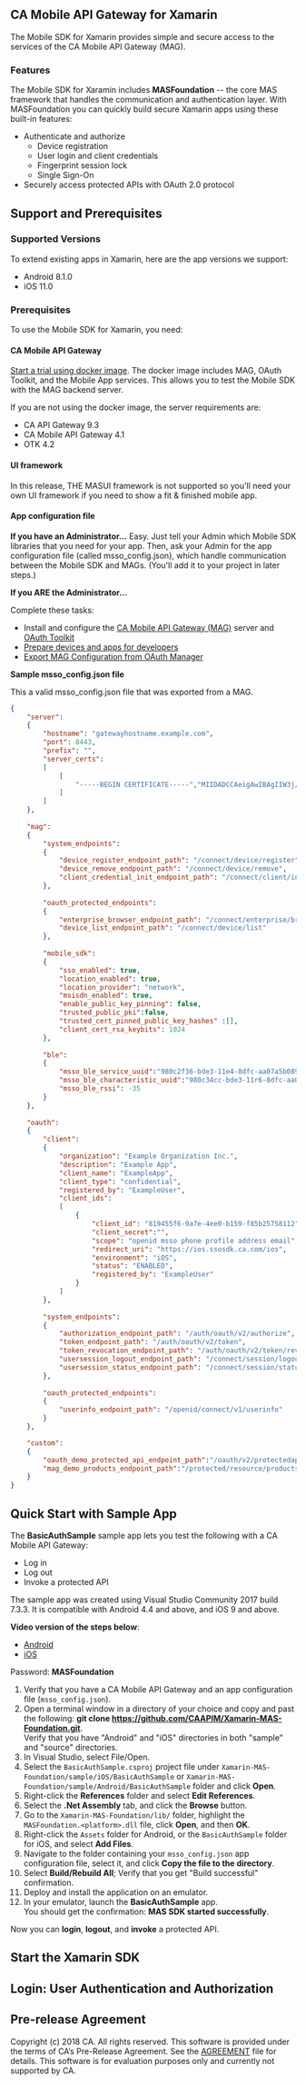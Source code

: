 

## CA Mobile API Gateway for Xamarin

The Mobile SDK for Xamarin provides simple and secure access to the services of the CA Mobile API Gateway (MAG). 

### Features

The Mobile SDK for Xaramin includes **MASFoundation** -- the core MAS framework that handles the communication and authentication layer. With MASFoundation you can quickly build secure Xamarin apps using these built-in features:
 
- Authenticate and authorize
  - Device registration
  - User login and client credentials
  - Fingerprint session lock
  - Single Sign-On
- Securely access protected APIs with OAuth 2.0 protocol


## Support and Prerequisites

### Supported Versions 

To extend existing apps in Xamarin, here are the app versions we support:

- Android 8.1.0
- iOS 11.0 

### Prerequisites

To use the Mobile SDK for Xamarin, you need:

#### CA Mobile API Gateway

[Start a trial using docker image](https://www.ca.com/us/developers/mas/get-started.html?returnURL=%2Fcontent%2Fcacom%2Fen_us%2Fdevelopers%2Fmas.html%3Fintcmp%3Dheadernav). The docker image includes MAG, OAuth Toolkit, and the Mobile App services. This allows you to test the Mobile SDK with the MAG backend server.

If you are not using the docker image, the server requirements are:

   - CA API Gateway 9.3 
   - CA Mobile API Gateway 4.1 
   - OTK 4.2

#### UI framework  

 In this release, THE MASUI framework is not supported so you'll need your own UI framework if you need to show a fit & finished mobile app.


#### App configuration file   

**If you have an Administrator...**
Easy. Just tell your Admin which Mobile SDK libraries that you need for your app. Then, ask your Admin for the app configuration file (called msso_config.json), which handle communication between the Mobile SDK and MAGs. (You'll add it to your project in later steps.)

**If you ARE the Administrator...**

Complete these tasks: 
- Install and configure the [CA Mobile API Gateway (MAG)](https://docops.ca.com/mag) server and [OAuth Toolkit](https://docops.ca.com/otk)
- [Prepare devices and apps for developers](https://docops.ca.com/mag)
- [Export MAG Configuration from OAuth Manager](https://docops.ca.com/mag)


**Sample msso_config.json file**

This a valid msso_config.json file that was exported from a MAG.

```json
{
    "server":
    {
        "hostname": "gatewayhostname.example.com",
        "port": 8443,
        "prefix": "",
        "server_certs":
        [
            [
                "-----BEGIN CERTIFICATE-----","MIIDADCCAeigAwIBAgIIW3j/9QFwgk8wDQYJKoZIhvcNAQEMBQAwHjEcMBoGA1UEAxMTbWF0LWRl","=","-----END CERTIFICATE-----"
            ]
        ]
    },
    
    "mag":
    {
        "system_endpoints":
        {
            "device_register_endpoint_path": "/connect/device/register",
            "device_remove_endpoint_path": "/connect/device/remove",
            "client_credential_init_endpoint_path": "/connect/client/initialize"
        },
        
        "oauth_protected_endpoints":
        {
            "enterprise_browser_endpoint_path": "/connect/enterprise/browser",
            "device_list_endpoint_path": "/connect/device/list"
        },
        
        "mobile_sdk":
        {
            "sso_enabled": true,
            "location_enabled": true,
            "location_provider": "network",
            "msisdn_enabled": true,
            "enable_public_key_pinning": false,
            "trusted_public_pki":false,
            "trusted_cert_pinned_public_key_hashes" :[],
            "client_cert_rsa_keybits": 1024
        },
        
        "ble":
        {
            "msso_ble_service_uuid":"980c2f36-bde3-11e4-8dfc-aa07a5b089db",
            "msso_ble_characteristic_uuid":"980c34cc-bde3-11r6-8dfc-aa07a5b093db",
            "msso_ble_rssi": -35
        }
    },
    
    "oauth":
    {
        "client":
        {
            "organization": "Example Organization Inc.",
            "description": "Example App",
            "client_name": "ExampleApp",
            "client_type": "confidential",
            "registered_by": "ExampleUser",
            "client_ids":
            [
                {
                    "client_id": "819455f6-9a7e-4ee0-b159-f85b25758112",
                    "client_secret":"",
                    "scope": "openid msso phone profile address email",
                    "redirect_uri": "https://ios.ssosdk.ca.com/ios",
                    "environment": "iOS",
                    "status": "ENABLED",
                    "registered_by": "ExampleUser"
                }
            ]
        },
        
        "system_endpoints":
        {
            "authorization_endpoint_path": "/auth/oauth/v2/authorize",
            "token_endpoint_path": "/auth/oauth/v2/token",
            "token_revocation_endpoint_path": "/auth/oauth/v2/token/revoke",
            "usersession_logout_endpoint_path": "/connect/session/logout",
            "usersession_status_endpoint_path": "/connect/session/status"
        },
        
        "oauth_protected_endpoints":
        {
            "userinfo_endpoint_path": "/openid/connect/v1/userinfo"
        }
    },

    "custom":
    {
        "oauth_demo_protected_api_endpoint_path":"/oauth/v2/protectedapi/foo",
        "mag_demo_products_endpoint_path":"/protected/resource/products"
    }
}

```

                                                 

 
## Quick Start with Sample App

The **BasicAuthSample** sample app lets you test the following with a CA Mobile API Gateway:

- Log in
- Log out
- Invoke a protected API 

The sample app was created using Visual Studio Community 2017 build 7.3.3. It is compatible with Android 4.4 and above, and iOS 9 and above.

**Video version of the steps below**: 
  
- [Android](https://vimeo.com/252969575)
- [iOS](https://vimeo.com/252970911) 

Password: **MASFoundation**


1. Verify that you have a CA Mobile API Gateway and an app configuration file (`msso_config.json`).  
2. Open a terminal window in a directory of your choice and copy and past the following: **git clone https://github.com/CAAPIM/Xamarin-MAS-Foundation.git**.  
Verify that you have "Android" and "iOS" directories in both "sample" and "source" directories.
3. In Visual Studio, select File/Open.
4. Select the `BasicAuthSample.csproj` project file under `Xamarin-MAS-Foundation/sample/iOS/BasicAuthSample` or `Xamarin-MAS-Foundation/sample/Android/BasicAuthSample` folder and click **Open**. 
5. Right-click the **References** folder and select **Edit References**. 
6. Select the **.Net Assembly** tab, and click the **Browse** button.
7. Go to the `Xamarin-MAS-Foundation/lib/` folder, highlight the `MASFoundation.<platform>.dll` file, click **Open**, and then **OK**.
8. Right-click the `Assets` folder for Android, or the `BasicAuthSample` folder for iOS, and select **Add Files**.
9. Navigate to the folder containing your `msso_config.json` app configuration file, select it, and click **Copy the file to the directory**.
10. Select **Build/Rebuild All**; Verify that you get "Build successful" confirmation.
11. Deploy and install the application on an emulator.
12. In your emulator, launch the **BasicAuthSample** app.  
You should get the confirmation: **MAS SDK started successfully**.

Now you can **login**, **logout**, and **invoke** a protected API. 

## 

## Start the Xamarin SDK

## Login: User Authentication and Authorization


## Pre-release Agreement

Copyright (c) 2018 CA. All rights reserved.
This software is provided under the terms of CA’s Pre-Release Agreement. See the [AGREEMENT][agreement-link] file for details. This software is for evaluation purposes only and currently not supported by CA.

 [mag]: https://docops.ca.com/mag
 [mas.ca.com]: http://mas.ca.com/
 [docs]: http://mas.ca.com/docs/
 [StackOverflow]: http://stackoverflow.com/questions/tagged/massdk
 [download]: https://github.com/CAAPIM/iOS-MAS-Foundation/archive/master.zip
 [contributing]: /CONTRIBUTING
 [license-link]: /LICENSE
 [prerequisites]: http://mas.ca.com/docs/ios/1.6.00/guides/#prerequisites
 [agreement-link]: /CA-Beta-Pre-Release-Agreement

